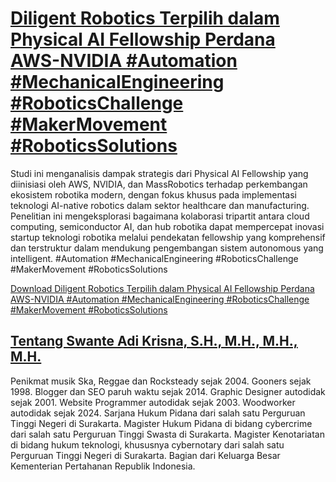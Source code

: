 # [Diligent Robotics Terpilih dalam Physical AI Fellowship Perdana AWS-NVIDIA #Automation #MechanicalEngineering #RoboticsChallenge #MakerMovement #RoboticsSolutions](https://swanteadikrisna.com/robot/website/6/revolusi-physical-ai-diligent-robotics-terpilih-jadi-pioneer-fellowship-bergengsi/)

Studi ini menganalisis dampak strategis dari Physical AI Fellowship yang diinisiasi oleh AWS, NVIDIA, dan MassRobotics terhadap perkembangan ekosistem robotika modern, dengan fokus khusus pada implementasi teknologi AI-native robotics dalam sektor healthcare dan manufacturing. Penelitian ini mengeksplorasi bagaimana kolaborasi tripartit antara cloud computing, semiconductor AI, dan hub robotika dapat mempercepat inovasi startup teknologi robotika melalui pendekatan fellowship yang komprehensif dan terstruktur dalam mendukung pengembangan sistem autonomous yang intelligent. #Automation #MechanicalEngineering #RoboticsChallenge #MakerMovement #RoboticsSolutions 

[Download Diligent Robotics Terpilih dalam Physical AI Fellowship Perdana AWS-NVIDIA #Automation #MechanicalEngineering #RoboticsChallenge #MakerMovement #RoboticsSolutions](https://swanteadikrisna.com/robot/website/6/revolusi-physical-ai-diligent-robotics-terpilih-jadi-pioneer-fellowship-bergengsi/)


## [Tentang Swante Adi Krisna, S.H., M.H., M.H., M.H.](https://swanteadikrisna.com/)

Penikmat musik Ska, Reggae dan Rocksteady sejak 2004. Gooners sejak 1998. Blogger dan SEO paruh waktu sejak 2014. Graphic Designer autodidak sejak 2001. Website Programmer autodidak sejak 2003. Woodworker autodidak sejak 2024. Sarjana Hukum Pidana dari salah satu Perguruan Tinggi Negeri di Surakarta. Magister Hukum Pidana di bidang cybercrime dari salah satu Perguruan Tinggi Swasta di Surakarta. Magister Kenotariatan di bidang hukum teknologi, khususnya cybernotary dari salah satu Perguruan Tinggi Negeri di Surakarta. Bagian dari Keluarga Besar Kementerian Pertahanan Republik Indonesia.